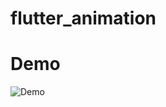 # flutter_animation

# Demo

![Demo](https://user-images.githubusercontent.com/49876364/114180162-7b070d00-995d-11eb-86ce-1ddaa660cc94.gif)
